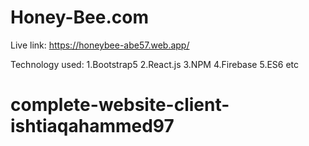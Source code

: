 # Honey-Bee.com
Live link: https://honeybee-abe57.web.app/

Technology used:
1.Bootstrap5
2.React.js
3.NPM
4.Firebase
5.ES6 etc


# complete-website-client-ishtiaqahammed97
